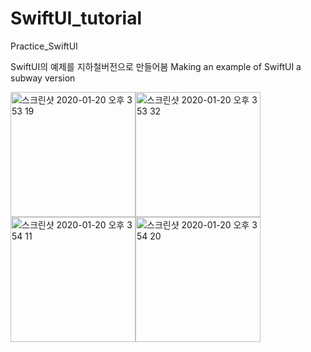 # SwiftUI_tutorial
Practice_SwiftUI

SwiftUI의 예제를 지하철버전으로 만들어봄
Making an example of SwiftUI a subway version

<img width="200" alt="스크린샷 2020-01-20 오후 3 53 19" src="https://user-images.githubusercontent.com/47220628/72704826-28e19c80-3b9d-11ea-9591-b742f4b1248d.png"><img width="200" alt="스크린샷 2020-01-20 오후 3 53 32" src="https://user-images.githubusercontent.com/47220628/72704835-2c752380-3b9d-11ea-8b50-ca14b09134a6.png">
<img width="200" alt="스크린샷 2020-01-20 오후 3 54 11" src="https://user-images.githubusercontent.com/47220628/72704843-2e3ee700-3b9d-11ea-895d-a6906d40c27a.png"><img width="200" alt="스크린샷 2020-01-20 오후 3 54 20" src="https://user-images.githubusercontent.com/47220628/72704847-3008aa80-3b9d-11ea-9d0c-3ff6b3a0b7d0.png">
